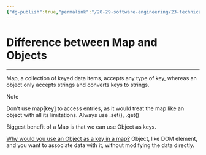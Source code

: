 ```yaml
---
{"dg-publish":true,"permalink":"/20-29-software-engineering/23-technical-fundamentals/22-02-java-script/difference-between-map-and-objects/","tags":["type/permanent","code/javascript"],"created":"2023-07-20T07:10:54.968-05:00","updated":"2023-09-05T14:30:30.535-05:00"}
---
```


# Difference between Map and Objects
---
Map, a collection of keyed data items, accepts any type of key, whereas an object only accepts strings and converts keys to strings.

> [!Note]
> Don't use map[key] to access entries, as it would treat the map like an object with all its limitations. Always use .set(), .get()

Biggest benefit of a Map is that we can use Object as keys.

[Why would you use an Object as a key in a map?](https://stackoverflow.com/questions/60296652/what-is-a-practical-use-of-objects-as-keys-within-js-map-dataype)
Object, like DOM element, and you want to associate data with it, without modifying the data directly.